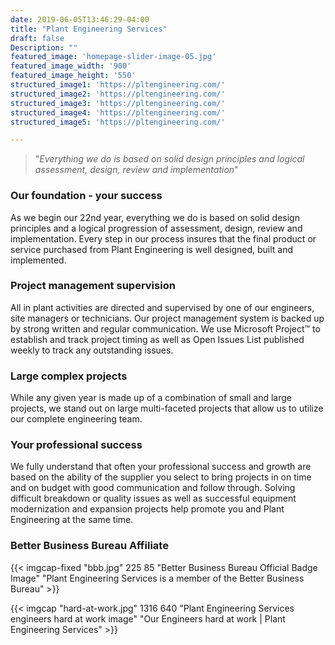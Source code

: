 ```yaml
---
date: 2019-06-05T13:46:29-04:00
title: "Plant Engineering Services"
draft: false
Description: ""
featured_image: 'homepage-slider-image-05.jpg'
featured_image_width: '900'
featured_image_height: '550'
structured_image1: 'https://pltengineering.com/'
structured_image2: 'https://pltengineering.com/'
structured_image3: 'https://pltengineering.com/'
structured_image4: 'https://pltengineering.com/'
structured_image5: 'https://pltengineering.com/'

---
```



> "*Everything we do is based on solid design principles and logical assessment, design, review and implementation*"  

### Our foundation - your success  

As we begin our 22nd year, everything we do is based on solid design principles and a logical progression of assessment, design, review and implementation. Every step in our process insures that the final product or service purchased from Plant Engineering is well designed, built and implemented.

### Project management supervision

All in plant activities are directed and supervised by one of our engineers, site managers or technicians. Our project management system is backed up by strong written and regular communication. We use Microsoft Project™ to establish and track project timing as well as Open Issues List published weekly to track any outstanding issues.

### Large complex projects

While any given year is made up of a combination of small and large projects, we stand out on large multi-faceted projects that allow us to utilize our complete engineering team.

### Your professional success

We fully understand that often your professional success and growth are based on the ability of the supplier you select to bring projects in on time and on budget with good communication and follow through. Solving difficult breakdown or quality issues as well as successful equipment modernization and expansion projects help promote you and Plant Engineering at the same time.

### Better Business Bureau Affiliate

{{< imgcap-fixed "bbb.jpg" 225 85 "Better Business Bureau Official Badge Image" "Plant Engineering Services is a member of the Better Business Bureau"  >}}

{{< imgcap "hard-at-work.jpg" 1316 640    "Plant Engineering Services engineers hard at work image" "Our Engineers hard at work | Plant Engineering Services" >}}